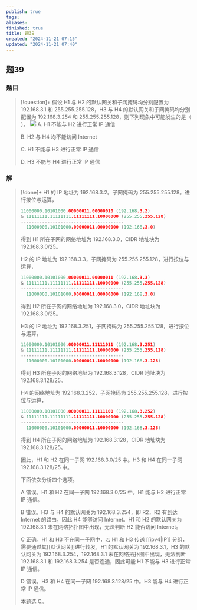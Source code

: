 ```yaml
---
publish: true
tags: 
aliases: 
finished: true
title: 题39
created: "2024-11-21 07:15"
updated: "2024-11-21 07:40"
---
```

## 题39
### 题目
> [!question]+
> 假设 H1 与 H2 的默认网关和子网掩码均分别配置为 192.168.3.1 和 255.255.255.128，H3 与 H4 的默认网关和子网掩码均分别配置为 192.168.3.254 和 255.255.255.128，则下列现象中可能发生的是（ ）。
> ![](https://img.hwenyi.live/202411211514672.webp)
> A. H1 不能与 H2 进行正常 IP 通信
> 
> B. H2 与 H4 均不能访问 Internet
> 
> C. H1 不能与 H3 进行正常 IP 通信
> 
> D. H3 不能与 H4 进行正常 IP 通信
### 解
> [!done]+
> H1 的 IP 地址为 192.168.3.2。子网掩码为 255.255.255.128。进行按位与运算，
> 
> ```cpp
> 11000000.10101000.00000011.00000010 (192.168.3.2)  
> & 11111111.11111111.11111111.10000000 (255.255.255.128)  
> ---------------------------------------  
>   11000000.10101000.00000011.00000000 (192.168.3.0)
> ```
> 
> 得到 H1 所在子网的网络地址为 192.168.3.0，CIDR 地址块为 192.168.3.0/25。
> 
> H2 的 IP 地址为 192.168.3.3，子网掩码为 255.255.255.128，进行按位与运算，
> 
> ```cpp
> 11000000.10101000.00000011.00000011 (192.168.3.3)  
> & 11111111.11111111.11111111.10000000 (255.255.255.128)  
> ---------------------------------------  
>   11000000.10101000.00000011.00000000 (192.168.3.0)
> ```
> 
> 得到 H2 所在子网的网络地址为 192.168.3.0，CIDR 地址块为 192.168.3.0/25。
> 
> H3 的 IP 地址为 192.168.3.251，子网掩码为 255.255.255.128，进行按位与运算，
> 
> ```cpp
> 11000000.10101000.00000011.11111011 (192.168.3.251)  
> & 11111111.11111111.11111111.10000000 (255.255.255.128)  
> ---------------------------------------  
>   11000000.10101000.00000011.10000000 (192.168.3.128)
> ```
> 
> 得到 H3 所在子网的网络地址为 192.168.3.128，CIDR 地址块为 192.168.3.128/25。
> 
> H4 的网络地址为 192.168.3.252，子网掩码为 255.255.255.128，进行按位与运算，
> 
> ```cpp
> 11000000.10101000.00000011.11111100 (192.168.3.252)  
> & 11111111.11111111.11111111.10000000 (255.255.255.128)  
> ---------------------------------------  
>   11000000.10101000.00000011.10000000 (192.168.3.128)
> ```
> 
> 得到 H4 所在子网的网络地址为 192.168.3.128，CIDR 地址块为 192.168.3.128/25。
> 
> 因此，H1 和 H2 在同一子网 192.168.3.0/25 中。H3 和 H4 在同一子网 192.168.3.128/25 中。
> 
> 下面依次分析四个选项。
> 
> A 错误。H1 和 H2 在同一子网 192.168.3.0/25 中。H1 能与 H2 进行正常 IP 通信。
> 
> B 错误。H3 与 H4 的默认网关为 192.168.3.254，即 R2，R2 有到达 Internet 的路由，因此 H4 能够访问 Internet。H1 和 H2 的默认网关为 192.168.3.1 未在网络拓扑图中出现，无法判断 H2 能否访问 Internet。
> 
> C 正确。H1 和 H3 不在同一子网中，若 H1 和 H3 传送 [[ipv4|IP]] 分组，需要通过其[[默认网关]]进行转发，H1 的默认网关为 192.168.3.1，H3 的默认网关为 192.168.3.254，192.168.3.1 未在网络拓扑图中出现，无法判断 192.168.3.1 和 192.168.3.254 是否连通，因此可能 H1 不能与 H3 进行正常 IP 通信。
> 
> D 错误。H3 和 H4 在同一子网 192.168.3.128/25 中。H3 能与 H4 进行正常 IP 通信。
> 
> 本题选 C。